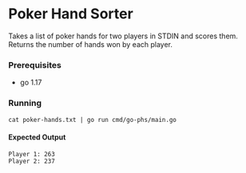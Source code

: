 # Poker Hand Sorter

Takes a list of poker hands for two players in STDIN and scores them. Returns the number of hands won by each player.

### Prerequisites

- go 1.17

### Running

``cat poker-hands.txt | go run cmd/go-phs/main.go``

#### Expected Output

```
Player 1: 263
Player 2: 237
```
